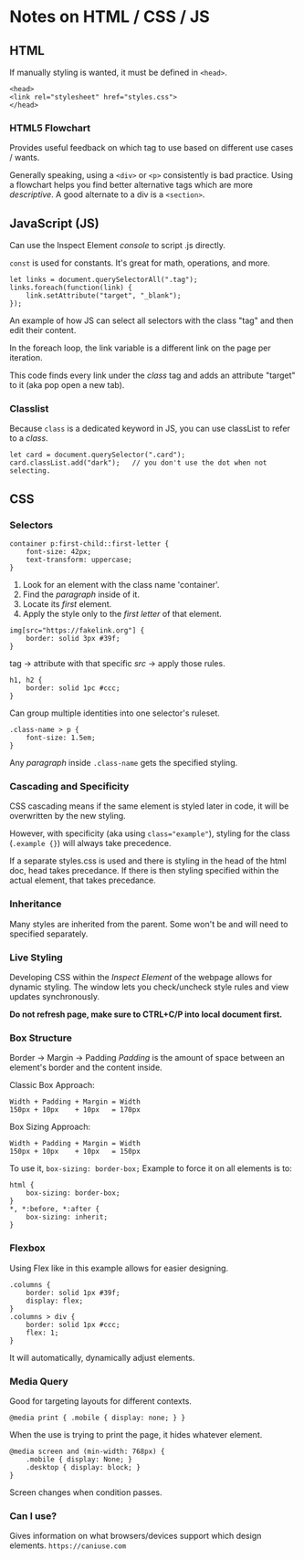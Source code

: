 # Notes on HTML / CSS / JS

## HTML

If manually styling is wanted, it must be defined in ```<head>```.
```
<head>
<link rel="stylesheet" href="styles.css">
</head>
```

### HTML5 Flowchart
Provides useful feedback on which tag to use based on different use cases / wants. 

Generally speaking, using a ```<div>``` or ```<p>``` consistently is bad practice. Using a flowchart helps you find better alternative tags which are more _descriptive_. A good alternate to a div is a ```<section>```. 

## JavaScript (JS)

Can use the Inspect Element _console_ to script .js directly.

```const``` is used for constants. It's great for math, operations, and more.

```
let links = document.querySelectorAll(".tag");
links.foreach(function(link) {
    link.setAttribute("target", "_blank");
});
```
An example of how JS can select all selectors with the class "tag" and then edit their content.

In the foreach loop, the link variable is a different link on the page per iteration.

This code finds every link under the _class_ tag and adds an attribute "target" to it (aka pop open a new tab).

### Classlist

Because ```class``` is a dedicated keyword in JS, you can use classList to refer to a _class_. 
```
let card = document.querySelector(".card");
card.classList.add("dark");   // you don't use the dot when not selecting.
```


## CSS

### Selectors

```
container p:first-child::first-letter {
    font-size: 42px;
    text-transform: uppercase;
}
```
1. Look for an element with the class name 'container'.
2. Find the _paragraph_ inside of it.
3. Locate its _first_ element.
4. Apply the style only to the _first letter_ of that element.

```
img[src="https://fakelink.org"] {
    border: solid 3px #39f;
}
```
tag -> attribute with that specific _src_ -> apply those rules.

```
h1, h2 {
    border: solid 1pc #ccc;
}
```
Can group multiple identities into one selector's ruleset.
```
.class-name > p {
    font-size: 1.5em;
}
```
Any _paragraph_ inside ```.class-name``` gets the specified styling.

### Cascading and Specificity

CSS cascading means if the same element is styled later in code, it will be overwritten by the new styling.

However, with specificity (aka using ```class="example"```), styling for the class (```.example {}```) will always take precedence.

If a separate styles.css is used and there is styling in the head of the html doc, head takes precedance.
If there is then styling specified within the actual element, that takes precedance.

### Inheritance

Many styles are inherited from the parent. Some won't be and will need to specified separately.

### Live Styling

Developing CSS within the _Inspect Element_ of the webpage allows for dynamic styling. The window lets you check/uncheck style rules and view updates synchronously.

**Do not refresh page, make sure to CTRL+C/P into local document first.**

### Box Structure
Border -> Margin -> Padding 
_Padding_ is the amount of space between an element's border and the content inside.

Classic Box Approach:
```
Width + Padding + Margin = Width
150px + 10px    + 10px   = 170px
```
Box Sizing Approach:
```
Width + Padding + Margin = Width
150px + 10px    + 10px   = 150px
```
To use it, ```box-sizing: border-box;```
Example to force it on all elements is to:
```
html {
    box-sizing: border-box;
}
*, *:before, *:after {
    box-sizing: inherit;
}
```
### Flexbox
Using Flex like in this example allows for easier designing.
```
.columns {
    border: solid 1px #39f;
    display: flex;
}
.columns > div {
    border: solid 1px #ccc;
    flex: 1;
}
```
It will automatically, dynamically adjust elements. 
### Media Query
Good for targeting layouts for different contexts.
```
@media print { .mobile { display: none; } }
```
When the use is trying to print the page, it hides whatever element. 
```
@media screen and (min-width: 768px) {
    .mobile { display: None; }
    .desktop { display: block; }
}
```
Screen changes when condition passes.
### Can I use?
Gives information on what browsers/devices support which design elements.
```https://caniuse.com```
